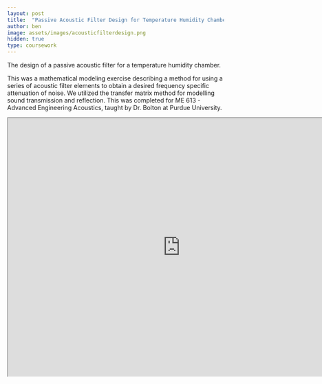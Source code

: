 ```yaml
---
layout: post
title:  "Passive Acoustic Filter Design for Temperature Humidity Chamber"
author: ben
image: assets/images/acousticfilterdesign.png
hidden: true
type: coursework
---
```


The design of a passive acoustic filter for a temperature humidity chamber.

This was a mathematical modeling exercise describing a method for using a series of acoustic filter elements to obtain a desired frequency specific attenuation of noise. We utilized the transfer matrix method for modelling sound transmission and reflection. This was completed for ME 613 - Advanced Engineering Acoustics, taught by Dr. Bolton at Purdue University.


<iframe src="https://drive.google.com/file/d/1pt_Xq6-9_nzLMCJOwrMKHspsKaT-ImYx/preview" width="800" height="600" allow="autoplay"></iframe>
